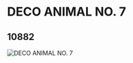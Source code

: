 # DECO ANIMAL NO. 7
## 10882
![DECO ANIMAL NO. 7](https://lc-www-live-s.legocdn.com/media/bricks/5/2/6008131.jpg)